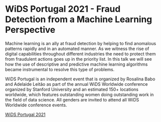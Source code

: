 # WiDS Portugal 2021 - Fraud Detection from a Machine Learning Perspective

Machine learning is an ally at fraud detection by helping to find anomalous patterns rapidly and in an automated manner. As we witness the rise of digital capabilities throughout different industries the need to protect them from fraudulent actions goes up in the priority list. In this talk we will see how the use of descriptive and predictive machine learning algorithms became instrumental to resolve this type of problems.

WiDS Portugal is an independent event that is organized by Rosalina Babo and Adelaide Leitão as part of the annual WiDS Worldwide conference organized by Stanford University and an estimated 150+ locations worldwide, which features outstanding women doing outstanding work in the field of data science. All genders are invited to attend all WiDS Worldwide conference events.

[WiDS Portugal 2021](https://widsportugal.wixsite.com/widsportugal2021/c%C3%B3pia-speakers)
